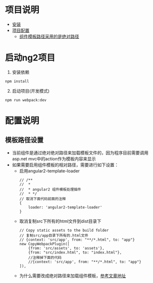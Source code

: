 项目说明
====================

* [安装](#启动ng2项目)
* [项目配置](#配置说明)
    + [组件模板路径采用的是绝对路径](#模板路径设置)


# 启动ng2项目 #
1. 安装依赖
```
npm install 
```
2. 启动项目(开发模式)
```
npm run webpack:dev
```
# 配置说明 #
## 模板路径设置 ##
* 当前组件是通过绝对绝对路径来加载模板文件的，因为程序目前需要调用asp.net mvc中的action作为模板内容来显示
* 如果需要启用组件模板的相对路径，需要进行如下设置：
    + 启用angular2-template-loader
        ```
        // /**
        //  *
        //  * angular2 组件模板处理插件
        //  * */
        // 取消下面代码前面的注释
        {
            loader: 'angular2-template-loader'
        }
        ```
    + 取消复制src下所有的html文件到dist目录下
        ```
        // Copy static assets to the build folder
        // 复制src/app目录下所有的.html文件
        // {context: 'src/app', from: "**/*.html", to: "app"}
        new CopyWebpackPlugin([
            {from: 'src/assets', to: 'assets'},
            {from: "src/index.html", to: "index.html"},
            //注释掉下面的代码
            //{context: 'src/app', from: "**/*.html", to: "app"}
        ]),
        ```
    + 为什么需要改成绝对路径来加载组件模板，[参考文章地址](http://stackoverflow.com/questions/40179955/templateurl-in-angular2-component-not-loading-url)
